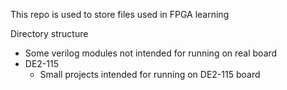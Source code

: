 This repo is used to store files used in FPGA learning

Directory structure
  - Some verilog modules not intended for running on real board
  - DE2-115
    - Small projects intended for running on DE2-115 board
